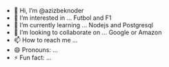 - 👋 Hi, I’m @azizbeknoder
- 👀 I’m interested in ... Futbol and F1
- 🌱 I’m currently learning ... Nodejs and Postgresql
- 💞️ I’m looking to collaborate on ... Google or Amazon
- 📫 How to reach me ...
- 😄 Pronouns: ...
- ⚡ Fun fact: ...
<!---
azizbeknoder/azizbeknoder is a ✨ special ✨ repository because its `README.md` (this file) appears on your GitHub profile.
You can click the Preview link to take a look at your changes.
--->
